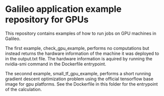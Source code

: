 # Galileo application example repository for GPUs 

This repository contains examples of how to run jobs on GPU machines in Galileo.  

The first example, check_gpu_example, performs no computations but instead returns the 
hardware information of the machine it was deployed to in the output.txt file. The hardware 
information is aquired by running the nvidia-smi command in the Dockerfile entrypoint. 

The seconnd example, small_tf_gpu_example, performs a short running gradient descent optimization 
problem using the official tensorflow base image for gpu platforms. See the Dockerfile in this folder
for the entrypoint of the calculation. 